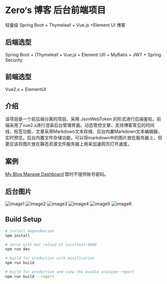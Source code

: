 # Zero‘s 博客 后台前端项目
轻量级 Spring Boot + Thymeleaf + Vue.js +Element UI 博客

## 后端选型
Spring Boot + (Thymeleaf + Vue.js + Element UI) + MyBatis + JWT + Spring Security.

## 前端选型
Vue2.x + ElementUI

## 介绍
该项目是一个前后端分离的项目、采用 JsonWebToken 的形式进行后端鉴权。前端采用了vue2.x进行渲染后台管理界面。动态管控文章、支持博客常见的时间线、标签功能、文章采用Markdown文本存储、后台内置Markdown文本编辑器，实时预览。后台内置文件存储功能，可以将markdown中的图片放在服务器上，但更应该将图片放在静态资源文件服务器上用来加速网页打开速度。

## 案例
[My Blog Manage Dashboard](http://admin.retzero.com)
暂时不提供账号密码。

## 后台图片
![image1](https://github.com/Jackjun724/blog_pages/blob/master/img1.png?raw=true)
![image2](https://github.com/Jackjun724/blog_pages/blob/master/img2.png?raw=true)
![image3](https://github.com/Jackjun724/blog_pages/blob/master/img3.png?raw=true)
![image4](https://github.com/Jackjun724/blog_pages/blob/master/img4.png?raw=true)
![image5](https://github.com/Jackjun724/blog_pages/blob/master/img5.png?raw=true)
![image6](https://github.com/Jackjun724/blog_pages/blob/master/img6.png?raw=true)

## Build Setup

``` bash
# install dependencies
npm install

# serve with hot reload at localhost:8080
npm run dev

# build for production with minification
npm run build

# build for production and view the bundle analyzer report
npm run build --report
```
